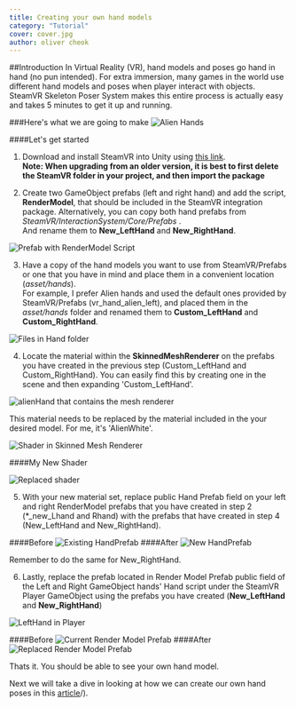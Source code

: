 ```yaml
---
title: Creating your own hand models
category: "Tutorial"
cover: cover.jpg
author: oliver cheok
---
```


##Introduction
In Virtual Reality (VR), hand models and poses go hand in hand (no pun intended). For extra immersion, many games in the world use different hand models and poses when player interact with objects. SteamVR Skeleton Poser System  makes this entire process is actually easy and takes 5 minutes to get it up and running.

###Here's what we are going to make
![Alien Hands](./alien_hands.gif)


####Let's get started


1. Download and install SteamVR into Unity using [this link](https://assetstore.unity.com/packages/tools/integration/steamvr-plugin-32647).  
**Note: When upgrading from an older version, it is best to first delete the SteamVR folder in your project, and then import the package**

2. Create two GameObject prefabs (left and right hand) and add the script, **RenderModel**, that should be included in the SteamVR integration package. Alternatively, you can copy both hand prefabs from *SteamVR/InteractionSystem/Core/Prefabs* .  
And rename them to **New_LeftHand** and **New_RightHand**.

![Prefab with RenderModel Script](./new_lefthand.jpg "Prefab with RenderModel Script")

3. Have a copy of the hand models you want to use from SteamVR/Prefabs or one that you have in mind and place them in a convenient location (*asset/hands*).  
For example, I prefer Alien hands and used the default ones provided by SteamVR/Prefabs (vr\_hand\_alien\_left), and placed them in the *asset/hands* folder and renamed them to **Custom_LeftHand** and **Custom_RightHand**. 

![](./directory.jpg "Files in Hand folder")

4. Locate the material within the **SkinnedMeshRenderer** on the prefabs you have created in the previous step (Custom\_LeftHand and Custom\_RightHand). 
You can easily find this by creating one in the scene and then expanding 'Custom_LeftHand'.

![](./hierarchy.jpg "alienHand that contains the mesh renderer")

This material needs to be replaced by the material included in the your desired model. For me, it's 'AlienWhite'.

![](./skinned_mesh_renderer.jpg "Shader in Skinned Mesh Renderer")

####My New Shader

![](./replaced_material.jpg "Replaced shader")

5. With your new material set, replace public Hand Prefab field on your left and right RenderModel prefabs that you have created in step 2 (*_new_Lhand and Rhand) with the prefabs that have created in step 4 (New\_LeftHand and New\_RightHand).

####Before
![](./new_lefthand(pre).jpg "Existing HandPrefab")
####After
![](./new_lefthand(post).jpg "New HandPrefab")

Remember to do the same for New_RightHand.

6. Lastly, replace the prefab located in Render Model Prefab public field of the Left and Right GameObject hands' Hand script under the SteamVR Player GameObject using the prefabs you have created (**New_LeftHand** and **New_RightHand**)

![](./player.jpg "LeftHand in Player")

####Before
![](./hand(pre).jpg "Current Render Model Prefab")
####After
![](./hand(post).jpg "Replaced Render Model Prefab")

Thats it. You should be able to see your own hand model. 

Next we will take a dive in looking at how we can create our own hand poses in this [article](https://olivrcheok.com/Custom%20Hands%20Part%202)/).
